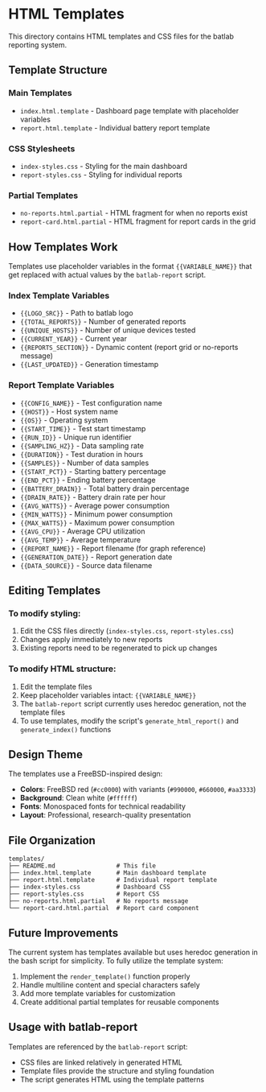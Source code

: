 # HTML Templates

This directory contains HTML templates and CSS files for the batlab reporting system.

## Template Structure

### Main Templates
- `index.html.template` - Dashboard page template with placeholder variables
- `report.html.template` - Individual battery report template

### CSS Stylesheets
- `index-styles.css` - Styling for the main dashboard
- `report-styles.css` - Styling for individual reports

### Partial Templates
- `no-reports.html.partial` - HTML fragment for when no reports exist
- `report-card.html.partial` - HTML fragment for report cards in the grid

## How Templates Work

Templates use placeholder variables in the format `{{VARIABLE_NAME}}` that get replaced with actual values by the `batlab-report` script.

### Index Template Variables
- `{{LOGO_SRC}}` - Path to batlab logo
- `{{TOTAL_REPORTS}}` - Number of generated reports
- `{{UNIQUE_HOSTS}}` - Number of unique devices tested
- `{{CURRENT_YEAR}}` - Current year
- `{{REPORTS_SECTION}}` - Dynamic content (report grid or no-reports message)
- `{{LAST_UPDATED}}` - Generation timestamp

### Report Template Variables
- `{{CONFIG_NAME}}` - Test configuration name
- `{{HOST}}` - Host system name
- `{{OS}}` - Operating system
- `{{START_TIME}}` - Test start timestamp
- `{{RUN_ID}}` - Unique run identifier
- `{{SAMPLING_HZ}}` - Data sampling rate
- `{{DURATION}}` - Test duration in hours
- `{{SAMPLES}}` - Number of data samples
- `{{START_PCT}}` - Starting battery percentage
- `{{END_PCT}}` - Ending battery percentage
- `{{BATTERY_DRAIN}}` - Total battery drain percentage
- `{{DRAIN_RATE}}` - Battery drain rate per hour
- `{{AVG_WATTS}}` - Average power consumption
- `{{MIN_WATTS}}` - Minimum power consumption
- `{{MAX_WATTS}}` - Maximum power consumption
- `{{AVG_CPU}}` - Average CPU utilization
- `{{AVG_TEMP}}` - Average temperature
- `{{REPORT_NAME}}` - Report filename (for graph reference)
- `{{GENERATION_DATE}}` - Report generation date
- `{{DATA_SOURCE}}` - Source data filename

## Editing Templates

### To modify styling:
1. Edit the CSS files directly (`index-styles.css`, `report-styles.css`)
2. Changes apply immediately to new reports
3. Existing reports need to be regenerated to pick up changes

### To modify HTML structure:
1. Edit the template files
2. Keep placeholder variables intact: `{{VARIABLE_NAME}}`
3. The `batlab-report` script currently uses heredoc generation, not the template files
4. To use templates, modify the script's `generate_html_report()` and `generate_index()` functions

## Design Theme

The templates use a FreeBSD-inspired design:
- **Colors**: FreeBSD red (`#cc0000`) with variants (`#990000`, `#660000`, `#aa3333`)
- **Background**: Clean white (`#ffffff`)
- **Fonts**: Monospaced fonts for technical readability
- **Layout**: Professional, research-quality presentation

## File Organization

```
templates/
├── README.md                 # This file
├── index.html.template       # Main dashboard template
├── report.html.template      # Individual report template
├── index-styles.css          # Dashboard CSS
├── report-styles.css         # Report CSS
├── no-reports.html.partial   # No reports message
└── report-card.html.partial  # Report card component
```

## Future Improvements

The current system has templates available but uses heredoc generation in the bash script for simplicity. To fully utilize the template system:

1. Implement the `render_template()` function properly
2. Handle multiline content and special characters safely
3. Add more template variables for customization
4. Create additional partial templates for reusable components

## Usage with batlab-report

Templates are referenced by the `batlab-report` script:
- CSS files are linked relatively in generated HTML
- Template files provide the structure and styling foundation
- The script generates HTML using the template patterns